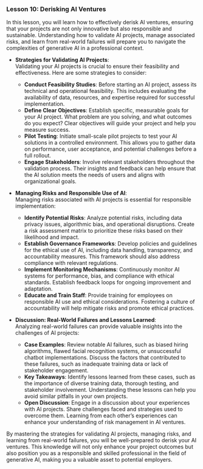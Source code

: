 ### Lesson 10: Derisking AI Ventures

In this lesson, you will learn how to effectively derisk AI ventures, ensuring that your projects are not only innovative but also responsible and sustainable. Understanding how to validate AI projects, manage associated risks, and learn from real-world failures will prepare you to navigate the complexities of generative AI in a professional context.

- **Strategies for Validating AI Projects**:  
  Validating your AI projects is crucial to ensure their feasibility and effectiveness. Here are some strategies to consider:
  - **Conduct Feasibility Studies**: Before starting an AI project, assess its technical and operational feasibility. This includes evaluating the availability of data, resources, and expertise required for successful implementation.
  - **Define Clear Objectives**: Establish specific, measurable goals for your AI project. What problem are you solving, and what outcomes do you expect? Clear objectives will guide your project and help you measure success.
  - **Pilot Testing**: Initiate small-scale pilot projects to test your AI solutions in a controlled environment. This allows you to gather data on performance, user acceptance, and potential challenges before a full rollout.
  - **Engage Stakeholders**: Involve relevant stakeholders throughout the validation process. Their insights and feedback can help ensure that the AI solution meets the needs of users and aligns with organizational goals.

- **Managing Risks and Responsible Use of AI**:  
  Managing risks associated with AI projects is essential for responsible implementation:
  - **Identify Potential Risks**: Analyze potential risks, including data privacy issues, algorithmic bias, and operational disruptions. Create a risk assessment matrix to prioritize these risks based on their likelihood and impact.
  - **Establish Governance Frameworks**: Develop policies and guidelines for the ethical use of AI, including data handling, transparency, and accountability measures. This framework should also address compliance with relevant regulations.
  - **Implement Monitoring Mechanisms**: Continuously monitor AI systems for performance, bias, and compliance with ethical standards. Establish feedback loops for ongoing improvement and adaptation.
  - **Educate and Train Staff**: Provide training for employees on responsible AI use and ethical considerations. Fostering a culture of accountability will help mitigate risks and promote ethical practices.

- **Discussion: Real-World Failures and Lessons Learned**:  
  Analyzing real-world failures can provide valuable insights into the challenges of AI projects:
  - **Case Examples**: Review notable AI failures, such as biased hiring algorithms, flawed facial recognition systems, or unsuccessful chatbot implementations. Discuss the factors that contributed to these failures, such as inadequate training data or lack of stakeholder engagement.
  - **Key Takeaways**: Identify lessons learned from these cases, such as the importance of diverse training data, thorough testing, and stakeholder involvement. Understanding these lessons can help you avoid similar pitfalls in your own projects.
  - **Open Discussion**: Engage in a discussion about your experiences with AI projects. Share challenges faced and strategies used to overcome them. Learning from each other’s experiences can enhance your understanding of risk management in AI ventures.

By mastering the strategies for validating AI projects, managing risks, and learning from real-world failures, you will be well-prepared to derisk your AI ventures. This knowledge will not only enhance your project outcomes but also position you as a responsible and skilled professional in the field of generative AI, making you a valuable asset to potential employers.